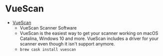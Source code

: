 # VueScan
- [VueScan](https://www.hamrick.com/)
  -  VueScan Scanner Software
  - VueScan is the easiest way to get your scanner working on macOS Catalina, Windows 10 and more. VueScan includes a driver for your scanner even though it isn't support anymore.
  - `brew cask install vuescan`
